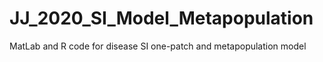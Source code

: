 # JJ_2020_SI_Model_Metapopulation
MatLab and R code for disease SI one-patch and metapopulation model
